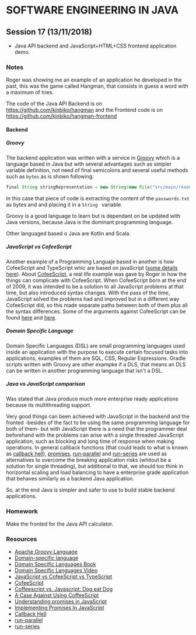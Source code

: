 # SOFTWARE ENGINEERING IN JAVA

## Session 17 (13/11/2018)

- Java API backend and JavaScript+HTML+CSS frontend application demo.

### Notes

Roger was showing me an example of an application he developed in the past, this was the game called Hangman, that consists in guess a word with a maximum of tries.

The code of the Java API Backend is on <https://github.com/kinbiko/hangman> and the Frontend code is on <https://github.com/kinbiko/hangman-frontend>

#### Backend

##### Groovy

The backend application was written with a service in [Groovy][11] which is a language based in Java but with several advantages such as simpler variable definition, not need of final semicolons and several useful methods such as `bytes` as is shown following:

```groovy
final String stringRepresentation = new String(new File("src/main/resources/passwords.txt").bytes)
```

In this case that piece of code is extracting the content of the `passwords.txt` as bytes and and placing it in a `String ` variable.

Groovy is a good language to learn but is dependant on be updated with Java versions, because Java is the dominant programming language.

Other languaged based o Java are Kotlin and Scala.


##### JavaScript vs CofeeScript

Another example of a Programming Languaje based in another is how CofeeScript and TypeScript whic are based on javaScript ([some details here][4]). About [CofeeScript][10], a real life example was gave by Roger in how the things can complicate with CofeeScript. When CofeeScript born at the end of 2009, it was intended to be a solution to all JavaScript problems at that time, but also introduced syntax changes. With the pass of the time, JavaScript solved the problems had and improved but in a different way CofeeScript did, so this made separate paths between both of them plus all the syntax differences. Some of the arguments against CofeeScript can be found [here][5] and [here][6].

##### Domain Specific Language   

Domain Specific Languages (DSL) are small programming languages used inside an application with the purpose to execute certain focused tasks into applications, examples of them are SQL, CSS, Regular Expressions. Gradle scripts written with Groovy are other exampke if a DLS, that means an DLS can be written in another programming language that isn't a DSL.

##### Java vs JavaScript comparison

Was stated that Java produce much more enterprise ready applications because its multithreading support.

Very good things can been achieved with JavaScript in the backend and the fronted -besides of the fact to be using the same programming language for both of them- but with JavaScript there is a need that the programmer deal beforehand with the problems can arise with a single threaded JavaScript application, such as blocking and long time of response when making operations. In general callback functions (that could leads to what is known as [callback hell][9]), [promises][7], [run-parallel][12] and [run-series][13] are used as alternatives to overcome the breaking application risks (whitout be a solution for single threading), but additional to that, we should too think in horizontal scaling and load balancing to have a enterprise grade application that behaves similarly as a backend Java application.

So, at the end Java is simpler and safer to use to build stable backend applications.


### Homework
Make the fronted for the Java API calculator.

### Resources

- [Apache Groovy Language][11]
- [Domain-specific language][1]
- [Domain Specific Languages Book][2]
- [Domain Specific Languages Video][3]
- [JavaScript vs CofeeScript vs TypeScript][4]
- [CofeeScript][10]
- [Coffeescript vs. Javascript: Dog eat Dog][5]
- [A Case Against Using CoffeeScript][6]
- [Understanding promises in JavaScript][7]
- [Implementing Promises In JavaScript][8]
- [Callback Hell][9]
- [run-parallel][12]
- [run-series][13]


[1]: https://martinfowler.com/books/dsl.html
[2]: https://martinfowler.com/dsl.html
[3]: https://channel9.msdn.com/blogs/charles/expert-to-expert-martin-fowler-and-chris-sells-perspectives-on-domain-specific-languages
[4]: https://bytescout.com/blog/2016/07/javascript-vs-coffeescript-vs-typescript.html
[5]: https://lostechies.com/bradcarleton/2013/10/23/coffeescript-vs-javascript-dog-eat-dog/
[6]: http://ryanflorence.com/2011/case-against-coffeescript/
[7]: https://hackernoon.com/understanding-promises-in-javascript-13d99df067c1
[8]: https://medium.freecodecamp.org/how-to-implement-promises-in-javascript-1ce2680a7f51
[9]: http://callbackhell.com/
[10]: https://en.wikipedia.org/wiki/CoffeeScript
[11]: http://groovy-lang.org/
[12]: https://github.com/feross/run-parallel
[13]: https://github.com/feross/run-series
